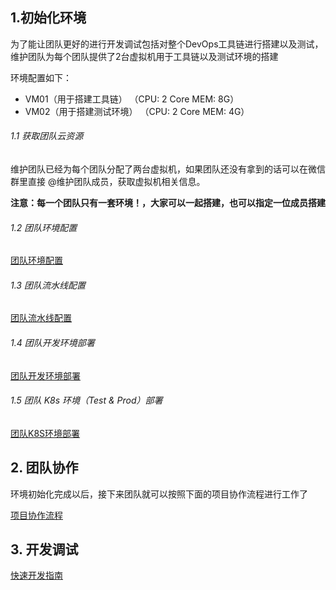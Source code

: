 ## 1.初始化环境

为了能让团队更好的进行开发调试包括对整个DevOps工具链进行搭建以及测试，维护团队为每个团队提供了2台虚拟机用于工具链以及测试环境的搭建

环境配置如下：

* VM01（用于搭建工具链） （CPU: 2 Core MEM: 8G）
* VM02（用于搭建测试环境） （CPU: 2 Core MEM: 4G）

###### 1.1 获取团队云资源

维护团队已经为每个团队分配了两台虚拟机，如果团队还没有拿到的话可以在微信群里直接 @维护团队成员，获取虚拟机相关信息。

**注意：每一个团队只有一套环境！，大家可以一起搭建，也可以指定一位成员搭建**

###### 1.2 团队环境配置

[团队环境配置](团队环境配置.md)

###### 1.3 团队流水线配置
[团队流水线配置](团队流水线配置)

###### 1.4 团队开发环境部署
[团队开发环境部署](团队开发环境部署)

###### 1.5 团队 K8s 环境（Test & Prod）部署

[团队K8S环境部署](团队K8S环境部署)

## 2. 团队协作

环境初始化完成以后，接下来团队就可以按照下面的项目协作流程进行工作了

[项目协作流程](项目协作流程)

## 3. 开发调试

[快速开发指南](快速开发指南)